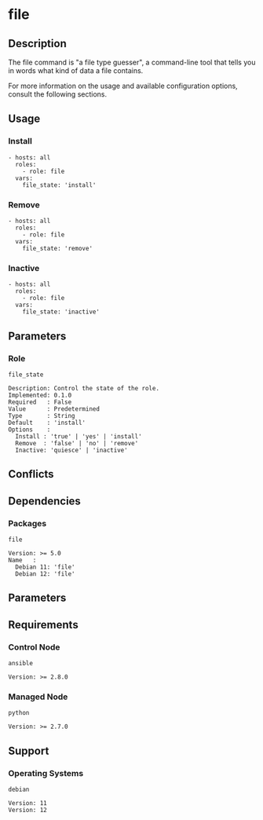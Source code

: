 # file

## Description

The file command is "a file type guesser", a command-line tool that tells you in
words what kind of data a file contains.

For more information on the usage and available configuration options,
consult the following sections.

## Usage

### Install

```
- hosts: all
  roles:
    - role: file
  vars:
    file_state: 'install'
```

### Remove

```
- hosts: all
  roles:
    - role: file
  vars:
    file_state: 'remove'
```

### Inactive

```
- hosts: all
  roles:
    - role: file
  vars:
    file_state: 'inactive'
```

## Parameters

### Role

`file_state`

    Description: Control the state of the role.
    Implemented: 0.1.0
    Required   : False
    Value      : Predetermined
    Type       : String
    Default    : 'install'
    Options    :
      Install : 'true' | 'yes' | 'install'
      Remove  : 'false' | 'no' | 'remove'
      Inactive: 'quiesce' | 'inactive'

## Conflicts

## Dependencies

### Packages

`file`

    Version: >= 5.0
    Name   :
      Debian 11: 'file'
      Debian 12: 'file'

## Parameters

## Requirements

### Control Node

`ansible`

    Version: >= 2.8.0

### Managed Node

`python`

    Version: >= 2.7.0

## Support

### Operating Systems

`debian`

    Version: 11
    Version: 12

